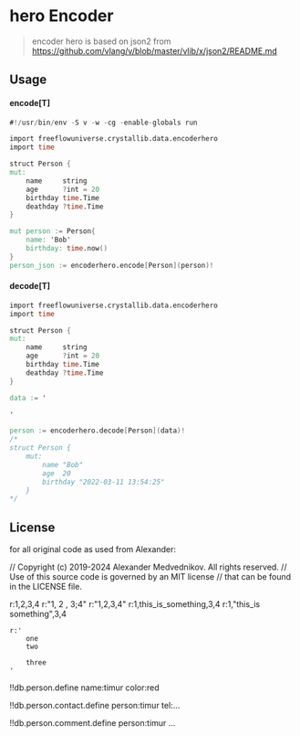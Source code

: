 # hero Encoder

> encoder hero is based on json2 from https://github.com/vlang/v/blob/master/vlib/x/json2/README.md

## Usage

#### encode[T]

```v
#!/usr/bin/env -S v -w -cg -enable-globals run

import freeflowuniverse.crystallib.data.encoderhero
import time

struct Person {
mut:
	name     string
	age      ?int = 20
	birthday time.Time
	deathday ?time.Time
}

mut person := Person{
    name: 'Bob'
    birthday: time.now()
}
person_json := encoderhero.encode[Person](person)!

```

#### decode[T]

```v
import freeflowuniverse.crystallib.data.encoderhero
import time

struct Person {
mut:
	name     string
	age      ?int = 20
	birthday time.Time
	deathday ?time.Time
}

data := '

'

person := encoderhero.decode[Person](data)!
/*
struct Person {
    mut:
        name "Bob"
        age  20
        birthday "2022-03-11 13:54:25"
    }
*/

```


## License

for all original code as used from Alexander:

// Copyright (c) 2019-2024 Alexander Medvednikov. All rights reserved.
// Use of this source code is governed by an MIT license
// that can be found in the LICENSE file.



r:1,2,3,4
r:"1, 2 ,  3;4"
r:"1,2,3,4"
r:1,this_is_something,3,4
r:1,"this_is something",3,4


	r:'
		one
		two
		
		three
	'


!!db.person.define name:timur color:red 

!!db.person.contact.define person:timur tel:... 

!!db.person.comment.define person:timur ...


